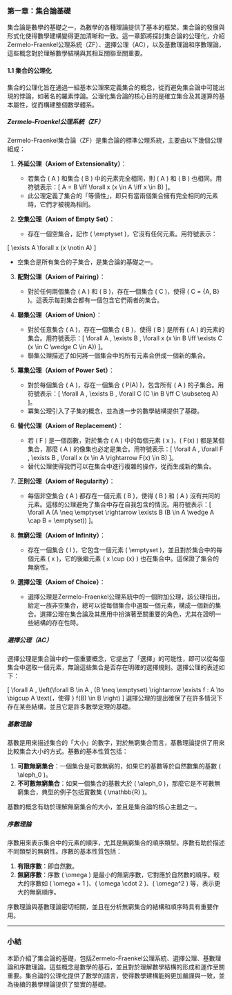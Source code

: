 ### 第一章：集合論基礎

集合論是數學的基礎之一，為數學的各種理論提供了基本的框架。集合論的發展與形式化使得數學建構變得更加清晰和一致。這一章節將探討集合論的公理化，介紹Zermelo-Fraenkel公理系統（ZF）、選擇公理（AC），以及基數理論和序數理論，這些概念對於理解數學結構與其相互關聯至關重要。

#### 1.1 集合的公理化

集合的公理化旨在通過一組基本公理來定義集合的概念，從而避免集合論中可能出現的悖論，如著名的羅素悖論。公理化集合論的核心目的是確立集合及其運算的基本屬性，從而構建整個數學體系。

##### Zermelo-Fraenkel公理系統（ZF）

Zermelo-Fraenkel集合論（ZF）是集合論的標準公理系統，主要由以下幾個公理組成：

1. **外延公理（Axiom of Extensionality）**：
   - 若集合 \( A \) 和集合 \( B \) 中的元素完全相同，則 \( A \) 和 \( B \) 也相同。用符號表示：\[ A = B \iff \forall x (x \in A \iff x \in B) \]。
   - 此公理定義了集合的「等價性」，即只有當兩個集合擁有完全相同的元素時，它們才被視為相同。

2. **空集公理（Axiom of Empty Set）**：
   - 存在一個空集合，記作 \( \emptyset \)，它沒有任何元素。用符號表示： 

\[
   \exists A \forall x (x \notin A)
\]

   - 空集合是所有集合的子集合，是集合論的基礎之一。

3. **配對公理（Axiom of Pairing）**：
   - 對於任何兩個集合 \( A \) 和 \( B \)，存在一個集合 \( C \)，使得 \( C = \{A, B\} \)。這表示每對集合都有一個包含它們兩者的集合。

4. **聯集公理（Axiom of Union）**：
   - 對於任意集合 \( A \)，存在一個集合 \( B \)，使得 \( B \) 是所有 \( A \) 的元素的集合。用符號表示：\[ \forall A \, \exists B \, \forall x (x \in B \iff \exists C (x \in C \wedge C \in A)) \]。
   - 聯集公理描述了如何將一個集合中的所有元素合併成一個新的集合。

5. **冪集公理（Axiom of Power Set）**：
   - 對於每個集合 \( A \)，存在一個集合 \( P(A) \)，包含所有 \( A \) 的子集合。用符號表示：\[ \forall A \, \exists B \, \forall C (C \in B \iff C \subseteq A) \]。
   - 冪集公理引入了子集的概念，並為進一步的數學結構提供了基礎。

6. **替代公理（Axiom of Replacement）**：
   - 若 \( F \) 是一個函數，對於集合 \( A \) 中的每個元素 \( x \)，\( F(x) \) 都是某個集合，那麼 \( A \) 的像集也必定是集合。用符號表示：\[ \forall A \, \forall F \, \exists B \, \forall x (x \in A \rightarrow F(x) \in B) \]。
   - 替代公理使得我們可以在集合中進行複雜的操作，從而生成新的集合。

7. **正則公理（Axiom of Regularity）**：
   - 每個非空集合 \( A \) 都存在一個元素 \( B \)，使得 \( B \) 和 \( A \) 沒有共同的元素。這樣的公理避免了集合中存在自我包含的情況。用符號表示：\[ \forall A (A \neq \emptyset \rightarrow \exists B (B \in A \wedge A \cap B = \emptyset)) \]。

8. **無窮公理（Axiom of Infinity）**：
   - 存在一個集合 \( I \)，它包含一個元素 \( \emptyset \)，並且對於集合中的每個元素 \( x \)，它的後繼元素 \( x \cup \{x\} \) 也在集合中。這保證了集合的無窮性。

9. **選擇公理（Axiom of Choice）**：
   - 選擇公理是Zermelo-Fraenkel公理系統中的一個附加公理，該公理指出，給定一族非空集合，總可以從每個集合中選取一個元素，構成一個新的集合。選擇公理在集合論及其應用中扮演著至關重要的角色，尤其在證明一些結構的存在性時。

##### 選擇公理（AC）

選擇公理是集合論中的一個重要概念，它提出了「選擇」的可能性，即可以從每個集合中選取一個元素，無論這些集合是否存在明確的選擇規則。選擇公理的表述如下：

\[ \forall A \, \left(\forall B \in A \, (B \neq \emptyset) \rightarrow \exists f : A \to \bigcup A \text{，使得 } f(B) \in B \right) \]
選擇公理的提出確保了在許多情況下存在某些結構，並且它是許多數學定理的基礎。

##### 基數理論

基數是用來描述集合的「大小」的數字，對於無窮集合而言，基數理論提供了用來比較集合大小的方式。基數的基本性質包括：

1. **可數無窮集合**：一個集合是可數無窮的，如果它的基數等於自然數集的基數 \( \aleph_0 \)。
2. **不可數無窮集合**：如果一個集合的基數大於 \( \aleph_0 \)，那麼它是不可數無窮集合，典型的例子包括實數集 \( \mathbb{R} \)。

基數的概念有助於理解無窮集合的大小，並且是集合論的核心主題之一。

##### 序數理論

序數用來表示集合中的元素的順序，尤其是無窮集合的順序類型。序數有助於描述不同類型的無窮性。序數的基本性質包括：

1. **有限序數**：即自然數。
2. **無窮序數**：序數 \( \omega \) 是最小的無窮序數，它對應於自然數的順序。較大的序數如 \( \omega + 1 \)、\( \omega \cdot 2 \)、\( \omega^2 \) 等，表示更大的無窮順序。

序數理論與基數理論密切相關，並且在分析無窮集合的結構和順序時具有重要作用。

---

### 小結

本節介紹了集合論的基礎，包括Zermelo-Fraenkel公理系統、選擇公理、基數理論和序數理論。這些概念是數學的基石，並且對於理解數學結構的形成和運作至關重要。集合論的公理化提供了數學的語言，使得數學建構能夠更加嚴謹與一致，並為後續的數學理論提供了堅實的基礎。
